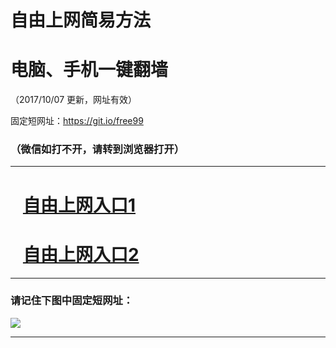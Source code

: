 ﻿# 自由上网简易方法

# 电脑、手机一键翻墙

（2017/10/07 更新，网址有效）

固定短网址：https://git.io/free99

### （微信如打不开，请转到浏览器打开）


***





# &nbsp;&nbsp; <a href="http://ft23215208.fwq-tz-1001.info/fwqtz01.html?t=100700126546 " target="_blank">自由上网入口1</a>
# &nbsp;&nbsp; <a href="http://ft1837111212.fwq-tz-1002.info/fwqtz02.html?t=100700132275 " target="_blank">自由上网入口2</a>
***

### 请记住下图中固定短网址：

<img src="https://s3-us-west-2.amazonaws.com/fwq-1001/yjfq-20170905okok.png" /> 


***

